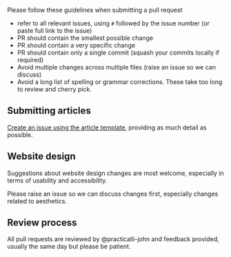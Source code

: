 Please follow these guidelines when submitting a pull request

- refer to all relevant issues, using `#` followed by the issue number (or paste full link to the issue)
- PR should contain the smallest possible change
- PR should contain a very specific change
- PR should contain only a single commit (squash your commits locally if required)
- Avoid multiple changes across multiple files (raise an issue so we can discuss)
- Avoid a long list of spelling or grammar corrections.  These take too long to review and cherry pick.

## Submitting articles

[Create an issue using the article template](https://github.com/practicalli/blog-content/issues/new?assignees=&labels=article&template=article.md&title=Suggested+article+title),
providing as much detail as possible.

## Website design

Suggestions about website design changes are most welcome, especially in terms of usability and accessibility.

Please raise an issue so we can discuss changes first, especially changes related to aesthetics.

## Review process

All pull requests are reviewed by @practicalli-john and feedback provided, usually the same day but please be patient.
